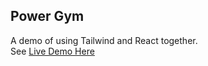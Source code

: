 ## Power Gym

A demo of using Tailwind and React together.\
See [Live Demo Here](https://power-gym-fahim.netlify.app)
